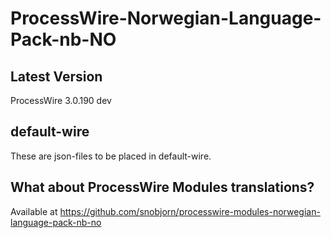 # ProcessWire-Norwegian-Language-Pack-nb-NO

## Latest Version
ProcessWire 3.0.190 dev

## default-wire
These are json-files to be placed in default-wire.

## What about ProcessWire Modules translations?
Available at https://github.com/snobjorn/processwire-modules-norwegian-language-pack-nb-no
